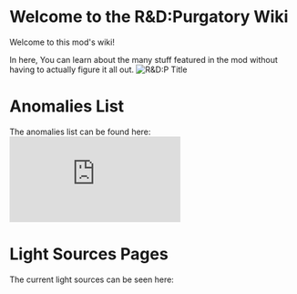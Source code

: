 # Welcome to the R&D:Purgatory Wiki
Welcome to this mod's wiki!

In here, You can learn about the many stuff featured in the mod without having to actually figure it all out.
![R&D:P Title](https://github.com/DawdleInTime/RND-Purgatory-Mod-Wiki/assets/168727225/c9291aee-3dea-4ead-a0b6-f01ffdb7c5ff)

# Anomalies List
The anomalies list can be found here: ![Anomalies List Link](https://github.com/DawdleInTime/RND-Purgatory-Mod-Wiki/blob/main/anomalies.md)

# Light Sources Pages
The current light sources can be seen here:
